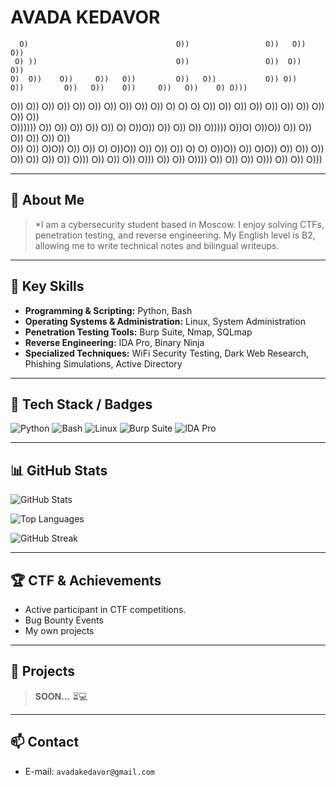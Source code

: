 # AVADA KEDAVOR

      O)                                 O))                 O))   O))                 O))                                      
     O) ))                               O))                 O))  O))                  O))                                      
    O)  O))    O))     O))   O))         O))   O))           O)) O))       O))         O))   O))    O))     O))   O))    O) O)))
   O))   O))    O))   O))  O))  O))  O)) O)) O))  O))        O) O)       O)   O))  O)) O)) O))  O))  O))   O))  O))  O))  O))   
  O)))))) O))    O)) O))  O))   O)) O)   O))O))   O))        O))  O))   O))))) O))O)   O))O))   O))   O)) O))  O))    O)) O))   
 O))       O))    O)O))   O))   O)) O)   O))O))   O))        O))   O))  O)        O)   O))O))   O))    O)O))    O))  O))  O))   
O))         O))    O))      O)) O))) O)) O))  O)) O)))       O))     O))  O))))    O)) O))  O)) O)))    O))       O))    O)))   
                                                                                                                                

---

## 👋 About Me

> *I am a cybersecurity student based in Moscow. I enjoy solving CTFs, penetration testing, and reverse engineering. My English level is B2, allowing me to write technical notes and bilingual writeups.

---

## 🔑 Key Skills

* **Programming & Scripting:** Python, Bash
* **Operating Systems & Administration:** Linux, System Administration
* **Penetration Testing Tools:** Burp Suite, Nmap, SQLmap
* **Reverse Engineering:** IDA Pro, Binary Ninja
* **Specialized Techniques:** WiFi Security Testing, Dark Web Research, Phishing Simulations, Active Directory

---

## 🧰 Tech Stack / Badges

![Python](https://img.shields.io/badge/Python-3776AB?style=for-the-badge\&logo=python\&logoColor=white)
![Bash](https://img.shields.io/badge/Bash-4EAA25?style=for-the-badge\&logo=gnu-bash\&logoColor=white)
![Linux](https://img.shields.io/badge/Linux-FCC624?style=for-the-badge\&logo=linux\&logoColor=black)
![Burp Suite](https://img.shields.io/badge/BurpSuite-orange?style=for-the-badge\&logo=burpsuite\&logoColor=white)
![IDA Pro](https://img.shields.io/badge/IDAPro-000000?style=for-the-badge\&logo=ida\&logoColor=white)

---

## 📊 GitHub Stats

![GitHub Stats](https://github-readme-stats.vercel.app/api?username=Avada-Kedavor\&show_icons=true\&theme=radical)

![Top Languages](https://github-readme-stats.vercel.app/api/top-langs/?username=Avada-Kedavor\&layout=compact\&theme=radical)

![GitHub Streak](https://github-readme-streak-stats.herokuapp.com/?user=Avada-Kedavor\&theme=radical)

---

## 🏆 CTF & Achievements

* Active participant in CTF competitions.
* Bug Bounty Events
* My own projects

---

## 📂 Projects

> **SOON...** ⏳💻
---

## 📫 Contact

* E-mail: `avadakedavor@gmail.com`
